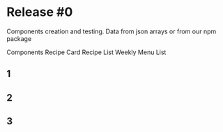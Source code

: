 # Release \#0

Components creation and testing. Data from json arrays or from our npm package

Components Recipe Card Recipe List Weekly Menu List

## 1

## 2

## 3



